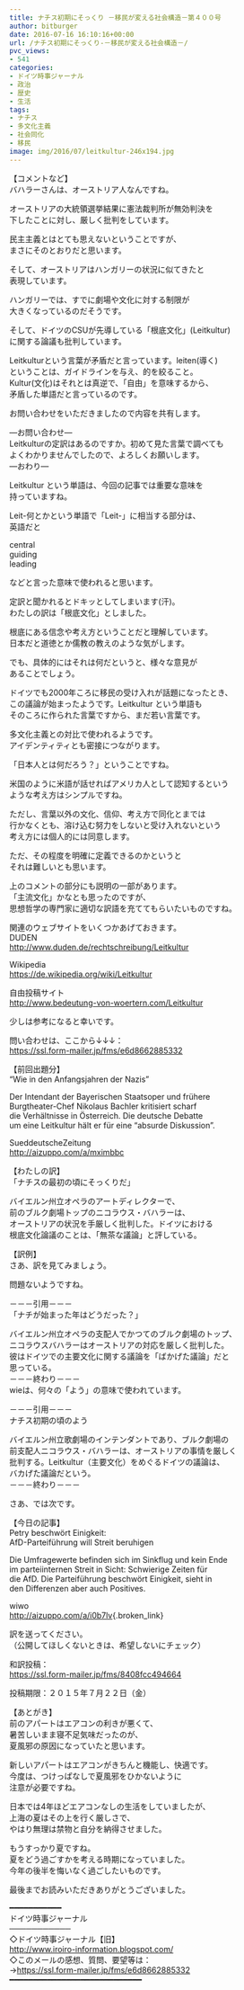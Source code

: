 ```yaml
---
title: ナチス初期にそっくり －移民が変える社会構造－第４００号
author: bitburger
date: 2016-07-16 16:10:16+00:00
url: /ナチス初期にそっくり-－移民が変える社会構造－/
pvc_views:
- 541
categories:
- ドイツ時事ジャーナル
- 政治
- 歴史
- 生活
tags:
- ナチス
- 多文化主義
- 社会同化
- 移民
image: img/2016/07/leitkultur-246x194.jpg
---
```

【コメントなど】  
バハラーさんは、オーストリア人なんですね。  
  
オーストリアの大統領選挙結果に憲法裁判所が無効判決を  
下したことに対し、厳しく批判をしています。  
  
民主主義とはとても思えないということですが、  
まさにそのとおりだと思います。  
  
そして、オーストリアはハンガリーの状況に似てきたと  
表現しています。  
  
ハンガリーでは、すでに劇場や文化に対する制限が  
大きくなっているのだそうです。  
  
そして、ドイツのCSUが先導している「根底文化」(Leitkultur)  
に関する論議も批判しています。  
  
Leitkulturという言葉が矛盾だと言っています。leiten(導く)  
ということは、ガイドラインを与え、的を絞ること。  
Kultur(文化)はそれとは真逆で、「自由」を意味するから、  
矛盾した単語だと言っているのです。  
  
  
お問い合わせをいただきましたので内容を共有します。  
  
&#8212;お問い合わせ&#8212;  
Leitkulturの定訳はあるのですか。初めて見た言葉で調べても  
よくわかりませんでしたので、よろしくお願いします。  
&#8212;おわり&#8212;  
  
Leitkultur という単語は、今回の記事では重要な意味を  
持っていますね。  
  
Leit-何とかという単語で「Leit-」に相当する部分は、  
英語だと  
  
central  
guiding  
leading  
  
などと言った意味で使われると思います。  
  
定訳と聞かれるとドキッとしてしまいます(汗)。  
わたしの訳は「根底文化」としました。  
  
根底にある信念や考え方ということだと理解しています。  
日本だと道徳とか儒教の教えのような気がします。  
  
でも、具体的にはそれは何だというと、様々な意見が  
あることでしょう。  
  
ドイツでも2000年ころに移民の受け入れが話題になったとき、  
この議論が始まったようです。Leitkultur という単語も  
そのころに作られた言葉ですから、まだ若い言葉です。  
  
多文化主義との対比で使われるようです。  
アイデンティティとも密接につながります。  
  
「日本人とは何だろう？」ということですね。  
  
  
米国のように米語が話せればアメリカ人として認知するという  
ような考え方はシンプルですね。  
  
ただし、言葉以外の文化、信仰、考え方で同化とまでは  
行かなくとも、溶け込む努力をしないと受け入れないという  
考え方には個人的には同意します。  
  
ただ、その程度を明確に定義できるのかというと  
それは難しいとも思います。  
  
上のコメントの部分にも説明の一部があります。  
「主流文化」かなとも思ったのですが、  
思想哲学の専門家に適切な訳語を充ててもらいたいものですね。  
  
関連のウェブサイトをいくつかあげておきます。  
DUDEN  
<http://www.duden.de/rechtschreibung/Leitkultur>  
  
Wikipedia  
<https://de.wikipedia.org/wiki/Leitkultur>  
  
自由投稿サイト  
<http://www.bedeutung-von-woertern.com/Leitkultur>  
  
  
少しは参考になると幸いです。  
  
  
問い合わせは、ここから↓↓↓：  
<https://ssl.form-mailer.jp/fms/e6d8662885332>  
  
  
【前回出題分】  
&#8220;Wie in den Anfangsjahren der Nazis&#8221;  
  
Der Intendant der Bayerischen Staatsoper und frühere  
Burgtheater-Chef Nikolaus Bachler kritisiert scharf  
die Verhältnisse in Österreich. Die deutsche Debatte  
um eine Leitkultur hält er für eine &#8220;absurde Diskussion&#8221;.  
  
SueddeutscheZeitung  
<http://aizuppo.com/a/mximbbc>  
  
  
【わたしの訳】  
「ナチスの最初の頃にそっくりだ」  
  
バイエルン州立オペラのアートディレクターで、  
前のブルク劇場トップのニコラウス・バハラーは、  
オーストリアの状況を手厳しく批判した。ドイツにおける  
根底文化論議のことは、「無茶な議論」と評している。  
  
  
【訳例】  
さあ、訳を見てみましょう。  
  
問題ないようですね。  
  
－－－引用－－－  
「ナチが始まった年はどうだった？」  
  
バイエルン州立オペラの支配人でかつてのブルク劇場のトップ、  
ニコラウスバハラーはオーストリアの対応を厳しく批判した。  
彼はドイツでの主要文化に関する議論を「ばかげた議論」だと  
思っている。  
－－－終わり－－－  
wieは、何々の「よう」の意味で使われています。  
  
  
－－－引用－－－  
ナチス初期の頃のよう  
  
バイエルン州立歌劇場のインテンダントであり、ブルク劇場の  
前支配人ニコラウス・バハラーは、オーストリアの事情を厳しく  
批判する。Leitkultur（主要文化）をめぐるドイツの議論は、  
バカげた議論だという。  
－－－終わり－－－  
  
  
さあ、では次です。  
  
【今日の記事】  
Petry beschwört Einigkeit:  
AfD-Parteiführung will Streit beruhigen  
  
Die Umfragewerte befinden sich im Sinkflug und kein Ende  
im parteiinternen Streit in Sicht: Schwierige Zeiten für  
die AfD. Die Parteiführung beschwört Einigkeit, sieht in  
den Differenzen aber auch Positives.  
  
wiwo  
<http://aizuppo.com/a/i0b7lv>{.broken_link}  
  
  
訳を送ってください。  
（公開してほしくないときは、希望しないにチェック）  
  
和訳投稿：  
 <https://ssl.form-mailer.jp/fms/8408fcc494664>  
  
投稿期限：２０１５年７月２２日（金）  
  
【あとがき】  
前のアパートはエアコンの利きが悪くて、  
暑苦しいまま寝不足気味だったのが、  
夏風邪の原因になっていたと思います。  
  
新しいアパートはエアコンがきちんと機能し、快適です。  
今度は、つけっぱなしで夏風邪をひかないように  
注意が必要ですね。  
  
日本では4年ほどエアコンなしの生活をしていましたが、  
上海の夏はその上を行く厳しさで、  
やはり無理は禁物と自分を納得させました。  
  
もうすっかり夏ですね。  
夏をどう過ごすかを考える時期になっていました。  
今年の後半を悔いなく過ごしたいものです。  
  
  
最後までお読みいただきありがとうございました。  
  
  
━━━━━━━━━━━  
ドイツ時事ジャーナル  
───────────  
◇ドイツ時事ジャーナル【旧】  
<http://www.iroiro-information.blogspot.com/>  
◇このメールの感想、質問、要望等は：  
-><https://ssl.form-mailer.jp/fms/e6d8662885332>  
━━━━━━━━━━━━━━━━━━━━━━━━━━━━